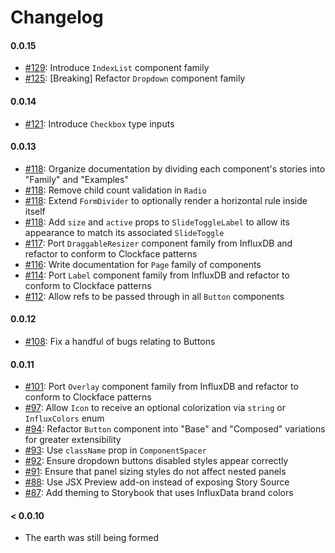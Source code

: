 # Changelog

#### 0.0.15

- [#129](https://github.com/influxdata/clockface/pull/129): Introduce `IndexList` component family
- [#125](https://github.com/influxdata/clockface/pull/125): [Breaking] Refactor `Dropdown` component family

#### 0.0.14

- [#121](https://github.com/influxdata/clockface/pull/121): Introduce `Checkbox` type inputs

#### 0.0.13

- [#118](https://github.com/influxdata/clockface/pull/118): Organize documentation by dividing each component's stories into "Family" and "Examples"
- [#118](https://github.com/influxdata/clockface/pull/118): Remove child count validation in `Radio`
- [#118](https://github.com/influxdata/clockface/pull/118): Extend `FormDivider` to optionally render a horizontal rule inside itself
- [#118](https://github.com/influxdata/clockface/pull/118): Add `size` and `active` props to `SlideToggleLabel` to allow its appearance to match its associated `SlideToggle`
- [#117](https://github.com/influxdata/clockface/pull/117): Port `DraggableResizer` component family from InfluxDB and refactor to conform to Clockface patterns
- [#116](https://github.com/influxdata/clockface/pull/116): Write documentation for `Page` family of components
- [#114](https://github.com/influxdata/clockface/pull/114): Port `Label` component family from InfluxDB and refactor to conform to Clockface patterns
- [#112](https://github.com/influxdata/clockface/pull/112): Allow refs to be passed through in all `Button` components

#### 0.0.12

- [#108](https://github.com/influxdata/clockface/pull/108): Fix a handful of bugs relating to Buttons

#### 0.0.11

- [#101](https://github.com/influxdata/clockface/pull/101): Port `Overlay` component family from InfluxDB and refactor to conform to Clockface patterns
- [#97](https://github.com/influxdata/clockface/pull/97): Allow `Icon` to receive an optional colorization via `string` or `InfluxColors` enum
- [#94](https://github.com/influxdata/clockface/pull/94): Refactor `Button` component into "Base" and "Composed" variations for greater extensibility
- [#93](https://github.com/influxdata/clockface/pull/93): Use `className` prop in `ComponentSpacer`
- [#92](https://github.com/influxdata/clockface/pull/92): Ensure dropdown buttons disabled styles appear correctly
- [#91](https://github.com/influxdata/clockface/pull/91): Ensure that panel sizing styles do not affect nested panels
- [#88](https://github.com/influxdata/clockface/pull/88): Use JSX Preview add-on instead of exposing Story Source
- [#87](https://github.com/influxdata/clockface/pull/87): Add theming to Storybook that uses InfluxData brand colors

#### < 0.0.10

- The earth was still being formed
